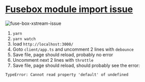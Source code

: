# [Fusebox module import issue](https://github.com/fuse-box/fuse-box/issues/541)

![fuse-box-xstream-issue](https://cloud.githubusercontent.com/assets/736697/26168009/17d4e65c-3b52-11e7-8406-9c567a1fbebb.gif)

1) `yarn`
2) `yarn watch`
3) load `http://localhost:3000/`
4) Goto `client/app.ts` and uncomment 2 lines with `debounce`
5) Save file, page should reload, probably no error
4) Uncomment next 2 lines with `throttle`
5) Save file, page should reload, should probably see the error:
```
TypeError: Cannot read property 'default' of undefined
```

